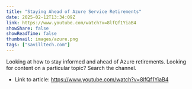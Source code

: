 ```yaml
---
title: "Staying Ahead of Azure Service Retirements"
date: 2025-02-12T13:34:09Z
link: https://www.youtube.com/watch?v=8lfQf1YiaB4
showShare: false
showReadTime: false
thumbnail: images/azure.png
tags: ["savilltech.com"]
---
```

Looking at how to stay informed and ahead of Azure retirements. Looking for content on a particular topic? Search the channel.

- Link to article: https://www.youtube.com/watch?v=8lfQf1YiaB4